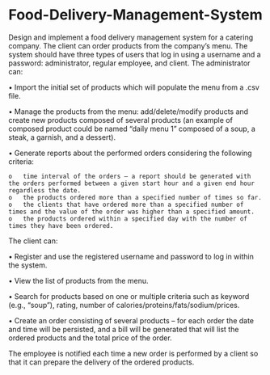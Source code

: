 # Food-Delivery-Management-System
Design and implement a food delivery management system for a catering company. The client can order products from the company’s menu. The system should have three types of users that log in using a username and a password: administrator, regular employee, and client. 
The administrator can:

•	Import the initial set of products which will populate the menu from a .csv file. 

•	Manage the products from the menu: add/delete/modify products and create new products composed of several products (an example of composed product could be named “daily menu 1” composed of a soup, a steak, a garnish, and a dessert). 

•	Generate reports about the performed orders considering the following criteria: 

    o	time interval of the orders – a report should be generated with the orders performed between a given start hour and a given end hour regardless the date. 
    o	the products ordered more than a specified number of times so far. 
    o	the clients that have ordered more than a specified number of times and the value of the order was higher than a specified amount. 
    o	the products ordered within a specified day with the number of times they have been ordered. 

The client can: 

•	Register and use the registered username and password to log in within the system. 

•	View the list of products from the menu. 

•	Search for products based on one or multiple criteria such as keyword (e.g., “soup”), rating, number of calories/proteins/fats/sodium/prices. 

•	Create an order consisting of several products – for each order the date and time will be persisted, and a bill will be generated that will list the ordered products and the total price of the order. 

The employee is notified each time a new order is performed by a client so that it can prepare the delivery of the ordered products.
